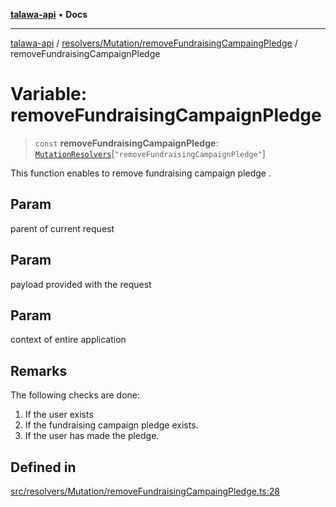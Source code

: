 [**talawa-api**](../../../../README.md) • **Docs**

***

[talawa-api](../../../../modules.md) / [resolvers/Mutation/removeFundraisingCampaingPledge](../README.md) / removeFundraisingCampaignPledge

# Variable: removeFundraisingCampaignPledge

> `const` **removeFundraisingCampaignPledge**: [`MutationResolvers`](../../../../types/generatedGraphQLTypes/type-aliases/MutationResolvers.md)\[`"removeFundraisingCampaignPledge"`\]

This function enables to remove fundraising campaign pledge .

## Param

parent of current request

## Param

payload provided with the request

## Param

context of entire application

## Remarks

The following checks are done:
1. If the user exists
2. If the fundraising campaign pledge exists.
3. If the user has made the pledge.

## Defined in

[src/resolvers/Mutation/removeFundraisingCampaingPledge.ts:28](https://github.com/PalisadoesFoundation/talawa-api/blob/3bacbf38707ebd3e3e5f1bc5b4cc7aa3b2adc169/src/resolvers/Mutation/removeFundraisingCampaingPledge.ts#L28)
